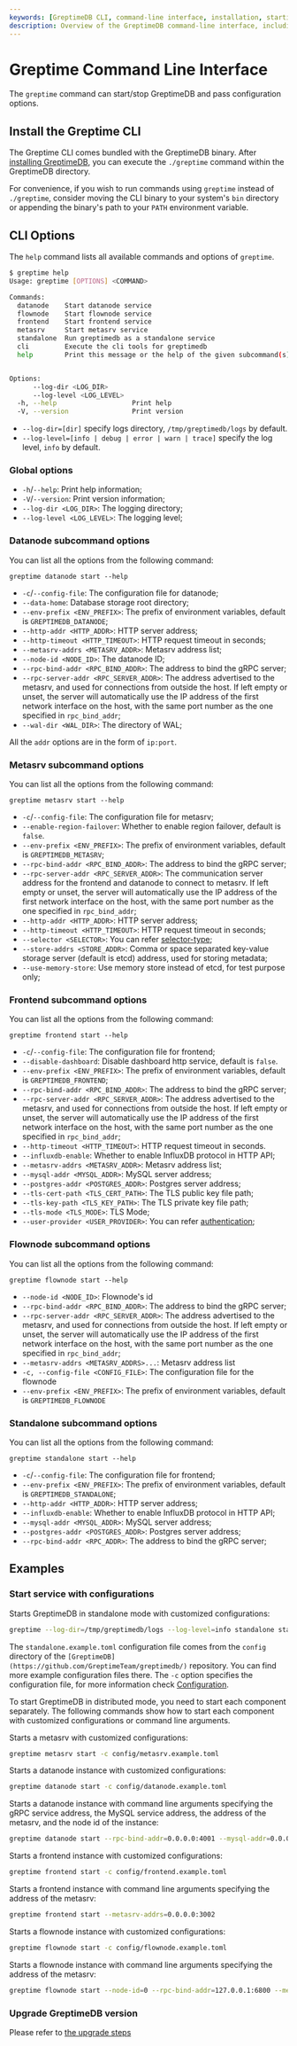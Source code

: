 ```yaml
---
keywords: [GreptimeDB CLI, command-line interface, installation, starting services, upgrading versions]
description: Overview of the GreptimeDB command-line interface, including installation, available commands, options, and examples for starting services and upgrading versions.
---
```


# Greptime Command Line Interface

The `greptime` command can start/stop GreptimeDB and pass configuration options. 

## Install the Greptime CLI

The Greptime CLI comes bundled with the GreptimeDB binary.
After [installing GreptimeDB](/getting-started/installation/overview.md),
you can execute the `./greptime` command within the GreptimeDB directory.

For convenience, if you wish to run commands using `greptime` instead of `./greptime`,
consider moving the CLI binary to your system's `bin` directory or appending the binary's path to your `PATH` environment variable.

## CLI Options

The `help` command lists all available commands and options of `greptime`.

```sh
$ greptime help
Usage: greptime [OPTIONS] <COMMAND>

Commands:
  datanode    Start datanode service
  flownode    Start flownode service
  frontend    Start frontend service
  metasrv     Start metasrv service
  standalone  Run greptimedb as a standalone service
  cli         Execute the cli tools for greptimedb
  help        Print this message or the help of the given subcommand(s)


Options:
      --log-dir <LOG_DIR>
      --log-level <LOG_LEVEL>
  -h, --help                   Print help
  -V, --version                Print version
```

- `--log-dir=[dir]` specify logs directory, `/tmp/greptimedb/logs` by default.
- `--log-level=[info | debug | error | warn | trace]` specify the log level, `info` by default.

### Global options

- `-h`/`--help`: Print help information;
- `-V`/`--version`: Print version information;
- `--log-dir <LOG_DIR>`: The logging directory;
- `--log-level <LOG_LEVEL>`: The logging level;

### Datanode subcommand options

You can list all the options from the following command:

```
greptime datanode start --help
```

- `-c`/`--config-file`: The configuration file for datanode;
- `--data-home`: Database storage root directory;
- `--env-prefix <ENV_PREFIX>`: The prefix of environment variables, default is `GREPTIMEDB_DATANODE`;
- `--http-addr <HTTP_ADDR>`: HTTP server address;
- `--http-timeout <HTTP_TIMEOUT>`: HTTP request timeout in seconds;
- `--metasrv-addrs <METASRV_ADDR>`: Metasrv address list;
- `--node-id <NODE_ID>`: The datanode ID;
- `--rpc-bind-addr <RPC_BIND_ADDR>`: The address to bind the gRPC server;
- `--rpc-server-addr <RPC_SERVER_ADDR>`: The address advertised to the metasrv, and used for connections from outside the host. If left empty or unset, the server will automatically use the IP address of the first network interface on the host, with the same port number as the one specified in `rpc_bind_addr`;
- `--wal-dir <WAL_DIR>`: The directory of WAL;

All the `addr` options are in the form of `ip:port`.

### Metasrv subcommand options

You can list all the options from the following command:

```
greptime metasrv start --help
```

- `-c`/`--config-file`: The configuration file for metasrv;
- `--enable-region-failover`: Whether to enable region failover, default is `false`.
- `--env-prefix <ENV_PREFIX>`: The prefix of environment variables, default is `GREPTIMEDB_METASRV`;
- `--rpc-bind-addr <RPC_BIND_ADDR>`: The address to bind the gRPC server;
- `--rpc-server-addr <RPC_SERVER_ADDR>`: The communication server address for the frontend and datanode to connect to metasrv. If left empty or unset, the server will automatically use the IP address of the first network interface on the host, with the same port number as the one specified in `rpc_bind_addr`;
- `--http-addr <HTTP_ADDR>`: HTTP server address;
- `--http-timeout <HTTP_TIMEOUT>`: HTTP request timeout in seconds;
- `--selector <SELECTOR>`: You can refer [selector-type](/contributor-guide/metasrv/selector.md#selector-type);
- `--store-addrs <STORE_ADDR>`: Comma or space separated key-value storage server (default is etcd) address, used for storing metadata;
- `--use-memory-store`: Use memory store instead of etcd, for test purpose only;

### Frontend subcommand options

You can list all the options from the following command:

```
greptime frontend start --help
```

- `-c`/`--config-file`: The configuration file for frontend;
- `--disable-dashboard`: Disable dashboard http service, default is `false`.
- `--env-prefix <ENV_PREFIX>`: The prefix of environment variables, default is `GREPTIMEDB_FRONTEND`;
- `--rpc-bind-addr <RPC_BIND_ADDR>`: The address to bind the gRPC server;
- `--rpc-server-addr <RPC_SERVER_ADDR>`: The address advertised to the metasrv, and used for connections from outside the host. If left empty or unset, the server will automatically use the IP address of the first network interface on the host, with the same port number as the one specified in `rpc_bind_addr`;
- `--http-timeout <HTTP_TIMEOUT>`: HTTP request timeout in seconds.
- `--influxdb-enable`: Whether to enable InfluxDB protocol in HTTP API;
- `--metasrv-addrs <METASRV_ADDR>`: Metasrv address list;
- `--mysql-addr <MYSQL_ADDR>`: MySQL server address;
- `--postgres-addr <POSTGRES_ADDR>`: Postgres server address;
- `--tls-cert-path <TLS_CERT_PATH>`: The TLS public key file path;
- `--tls-key-path <TLS_KEY_PATH>`: The TLS private key file path;
- `--tls-mode <TLS_MODE>`: TLS Mode;
- `--user-provider <USER_PROVIDER>`: You can refer [authentication](/user-guide/deployments/authentication/overview.md);

### Flownode subcommand options

You can list all the options from the following command:

```
greptime flownode start --help
```

- `--node-id <NODE_ID>`: Flownode's id
- `--rpc-bind-addr <RPC_BIND_ADDR>`: The address to bind the gRPC server;
- `--rpc-server-addr <RPC_SERVER_ADDR>`: The address advertised to the metasrv, and used for connections from outside the host. If left empty or unset, the server will automatically use the IP address of the first network interface on the host, with the same port number as the one specified in `rpc_bind_addr`;
- `--metasrv-addrs <METASRV_ADDRS>...`: Metasrv address list
- `-c, --config-file <CONFIG_FILE>`: The configuration file for the flownode
- `--env-prefix <ENV_PREFIX>`: The prefix of environment variables, default is `GREPTIMEDB_FLOWNODE`

### Standalone subcommand options

You can list all the options from the following command:


```
greptime standalone start --help
```

- `-c`/`--config-file`: The configuration file for frontend;
- `--env-prefix <ENV_PREFIX>`: The prefix of environment variables, default is `GREPTIMEDB_STANDALONE`;
- `--http-addr <HTTP_ADDR>`: HTTP server address;
- `--influxdb-enable`: Whether to enable InfluxDB protocol in HTTP API;
- `--mysql-addr <MYSQL_ADDR>`: MySQL server address;
- `--postgres-addr <POSTGRES_ADDR>`: Postgres server address;
- `--rpc-bind-addr <RPC_ADDR>`: The address to bind the gRPC server;

## Examples

### Start service with configurations

Starts GreptimeDB in standalone mode with customized configurations:

```sh
greptime --log-dir=/tmp/greptimedb/logs --log-level=info standalone start -c config/standalone.example.toml
```

The `standalone.example.toml` configuration file comes from the `config` directory of the `[GreptimeDB](https://github.com/GreptimeTeam/greptimedb/)` repository. You can find more example configuration files there. The `-c` option specifies the configuration file, for more information check [Configuration](../user-guide/deployments/configuration.md).

To start GreptimeDB in distributed mode, you need to start each component separately. The following commands show how to start each component with customized configurations or command line arguments.

Starts a metasrv with customized configurations:

```sh
greptime metasrv start -c config/metasrv.example.toml
```

Starts a datanode instance with customized configurations:

```sh
greptime datanode start -c config/datanode.example.toml
```

Starts a datanode instance with command line arguments specifying the gRPC service address, the MySQL service address, the address of the metasrv, and the node id of the instance:

```sh
greptime datanode start --rpc-bind-addr=0.0.0.0:4001 --mysql-addr=0.0.0.0:4002 --metasrv-addrs=0.0.0.0:3002 --node-id=1
```

Starts a frontend instance with customized configurations:

```sh
greptime frontend start -c config/frontend.example.toml
```

Starts a frontend instance with command line arguments specifying the address of the metasrv:

```sh
greptime frontend start --metasrv-addrs=0.0.0.0:3002
```

Starts a flownode instance with customized configurations:

```sh
greptime flownode start -c config/flownode.example.toml
```

Starts a flownode instance with command line arguments specifying the address of the metasrv:

```sh
greptime flownode start --node-id=0 --rpc-bind-addr=127.0.0.1:6800 --metasrv-addrs=127.0.0.1:3002;
```

### Upgrade GreptimeDB version

Please refer to [the upgrade steps](/user-guide/administration/upgrade.md)

